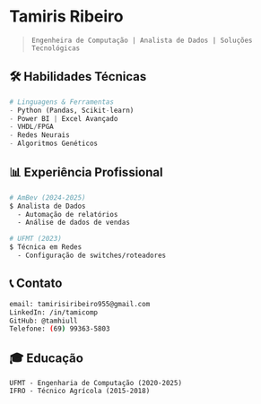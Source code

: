 # Tamiris Ribeiro
> `Engenheira de Computação | Analista de Dados | Soluções Tecnológicas`

## 🛠️ Habilidades Técnicas
```python
# Linguagens & Ferramentas
- Python (Pandas, Scikit-learn)
- Power BI | Excel Avançado
- VHDL/FPGA
- Redes Neurais
- Algoritmos Genéticos
```



## 📊 Experiência Profissional
```bash
# AmBev (2024-2025)
$ Analista de Dados
  - Automação de relatórios
  - Análise de dados de vendas

# UFMT (2023)
$ Técnica em Redes
  - Configuração de switches/roteadores
```

## 📞 Contato
```bash
email: tamirisiribeiro955@gmail.com
LinkedIn: /in/tamicomp
GitHub: @tamhiull
Telefone: (69) 99363-5803
```

## 🎓 Educação
```text
UFMT - Engenharia de Computação (2020-2025)
IFRO - Técnico Agrícola (2015-2018)
```
